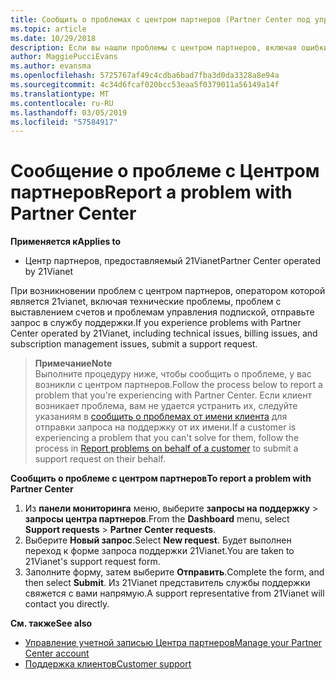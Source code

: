 ```yaml
---
title: Сообщить о проблемах с центром партнеров (Partner Center под управлением 21vianet)
ms.topic: article
ms.date: 10/29/2018
description: Если вы нашли проблемы с центром партнеров, включая ошибки или сбои в работе служб, обратитесь к 21Vianet.
author: MaggiePucciEvans
ms.author: evansma
ms.openlocfilehash: 5725767af49c4cdba6bad7fba3d0da3328a8e94a
ms.sourcegitcommit: 4c34d6fcaf020bcc53eaa5f0379011a56149a14f
ms.translationtype: MT
ms.contentlocale: ru-RU
ms.lasthandoff: 03/05/2019
ms.locfileid: "57584917"
---
```

# <a name="report-a-problem-with-partner-center"></a><span data-ttu-id="bb4b8-103">Сообщение о проблеме с Центром партнеров</span><span class="sxs-lookup"><span data-stu-id="bb4b8-103">Report a problem with Partner Center</span></span> 


<span data-ttu-id="bb4b8-104">**Применяется к**</span><span class="sxs-lookup"><span data-stu-id="bb4b8-104">**Applies to**</span></span>

-   <span data-ttu-id="bb4b8-105">Центр партнеров, предоставляемый 21Vianet</span><span class="sxs-lookup"><span data-stu-id="bb4b8-105">Partner Center operated by 21Vianet</span></span>


<span data-ttu-id="bb4b8-106">При возникновении проблем с центром партнеров, оператором которой является 21vianet, включая технические проблемы, проблем с выставлением счетов и проблемам управления подпиской, отправьте запрос в службу поддержки.</span><span class="sxs-lookup"><span data-stu-id="bb4b8-106">If you experience problems with Partner Center operated by 21Vianet, including technical issues, billing issues, and subscription management issues, submit a support request.</span></span> 

><span data-ttu-id="bb4b8-107">**Примечание**</span><span class="sxs-lookup"><span data-stu-id="bb4b8-107">**Note**</span></span><br><span data-ttu-id="bb4b8-108">Выполните процедуру ниже, чтобы сообщить о проблеме, у вас возникли с центром партнеров.</span><span class="sxs-lookup"><span data-stu-id="bb4b8-108">Follow the process below to report a problem that you're experiencing with Partner Center.</span></span> <span data-ttu-id="bb4b8-109">Если клиент возникает проблема, вам не удается устранить их, следуйте указаниям в [сообщить о проблемах от имени клиента](report-problems-on-behalf-of-a-customer.md) для отправки запроса на поддержку от их имени.</span><span class="sxs-lookup"><span data-stu-id="bb4b8-109">If a customer is experiencing a problem that you can't solve for them, follow the process in [Report problems on behalf of a customer](report-problems-on-behalf-of-a-customer.md) to submit a support request on their behalf.</span></span>

<span data-ttu-id="bb4b8-110">**Сообщить о проблеме с центром партнеров**</span><span class="sxs-lookup"><span data-stu-id="bb4b8-110">**To report a problem with Partner Center**</span></span>

1.  <span data-ttu-id="bb4b8-111">Из **панели мониторинга** меню, выберите **запросы на поддержку** &gt; **запросы центра партнеров**.</span><span class="sxs-lookup"><span data-stu-id="bb4b8-111">From the **Dashboard** menu, select **Support requests** &gt; **Partner Center requests**.</span></span>
2.  <span data-ttu-id="bb4b8-112">Выберите **Новый запрос**.</span><span class="sxs-lookup"><span data-stu-id="bb4b8-112">Select **New request**.</span></span> <span data-ttu-id="bb4b8-113">Будет выполнен переход к форме запроса поддержки 21Vianet.</span><span class="sxs-lookup"><span data-stu-id="bb4b8-113">You are taken to 21Vianet's support request form.</span></span> 
3.  <span data-ttu-id="bb4b8-114">Заполните форму, затем выберите **Отправить**.</span><span class="sxs-lookup"><span data-stu-id="bb4b8-114">Complete the form, and then select **Submit**.</span></span> <span data-ttu-id="bb4b8-115">Из 21Vianet представитель службы поддержки свяжется с вами напрямую.</span><span class="sxs-lookup"><span data-stu-id="bb4b8-115">A support representative from 21Vianet will contact you directly.</span></span>

<span data-ttu-id="bb4b8-116">**См. также**</span><span class="sxs-lookup"><span data-stu-id="bb4b8-116">**See also**</span></span>

-   [<span data-ttu-id="bb4b8-117">Управление учетной записью Центра партнеров</span><span class="sxs-lookup"><span data-stu-id="bb4b8-117">Manage your Partner Center account</span></span>](partner-center-account-setup.md)
-   [<span data-ttu-id="bb4b8-118">Поддержка клиентов</span><span class="sxs-lookup"><span data-stu-id="bb4b8-118">Customer support</span></span>](customer-support.md)

 




